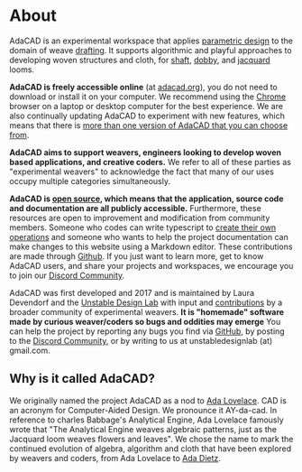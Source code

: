 # About

AdaCAD is an experimental workspace that applies [parametric design](/reference/glossary/parametric-design.md) to the domain of weave [drafting](/reference/glossary/draft.md). It supports algorithmic and playful approaches to developing woven structures and cloth, for [shaft](../reference/glossary/harness-loom.md), [dobby](../reference/glossary/direct-tie-loom.md),  and [jacquard](../reference/glossary/jacquard-loom.md) looms. 



**AdaCAD is freely accessible online** (at [adacad.org](adacad.org)), you do not need to download or install it on your computer. We recommend using the [Chrome](https://www.google.com/chrome/) browser on a laptop or desktop computer for the best experience. We are also continually updating AdaCAD to experiment with new features, which means that there is [more than one version of AdaCAD that you can choose from](../about/compare_versions.md). 



**AdaCAD aims to support weavers, engineers looking to develop woven based applications, and creative coders.** We refer to all of these parties as "experimental weavers" to acknowledge the fact that many of our uses occupy multiple categories simultaneously. 



**AdaCAD is [open source](https://opensource.com/resources/what-open-source), which means that the application, source code and documentation are all publicly accessible.** Furthermore, these resources are open to improvement and modification from community members. Someone who codes can write typescript to [create their own operations](../develop/makeanoperation.md) and someone who wants to help the project documentation can make changes to this website using a Markdown editor. These contributions are made through [Github](https://github.com/UnstableDesign/AdaCAD). If you just want to learn more, get to know AdaCAD users, and share your projects and workspaces, we encourage you to join our [Discord Community](https://discord.gg/uv2HuuFj).


AdaCAD was first developed and 2017 and is maintained by Laura Devendorf and the [Unstable Design Lab](https://unstable.design/) with input and [contributions](./contributors.md) by a broader community of experimental weavers. **It is "homemade" software made by curious weaver/coders so bugs and oddities may emerge** You can help the project by reporting any bugs you find via [GitHub](https://github.com/UnstableDesign/AdaCAD/issues), by posting to the [Discord Community](https://discord.gg/uv2HuuFj), or by writing to us at unstabledesignlab (at) gmail.com.   


## Why is it called AdaCAD?
We originally named the project AdaCAD as a nod to [Ada Lovelace](https://www.newyorker.com/tech/annals-of-technology/ada-lovelace-the-first-tech-visionary). CAD is an acronym for Computer-Aided Design. We pronounce it AY-da-cad. In reference to charles Babbage's Analytical Engine, Ada Lovelace famously wrote that "The Analytical Engine weaves algebraic patterns, just as the Jacquard loom weaves flowers and leaves". We chose the name to mark the continued evolution of algebra, algorithm and cloth that have been explored by weavers and coders, from Ada Lovelace to [Ada Dietz](https://www2.cs.arizona.edu/patterns/weaving/monographs/dak_alge.pdf). 

